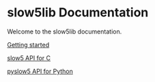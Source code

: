 # slow5lib Documentation

Welcome to the slow5lib documentation.

[Getting started](README.md)

[slow5 API for C](slow5_api/slow5.md)

[pyslow5 API for Python](pyslow5_api/pyslow5.md)
